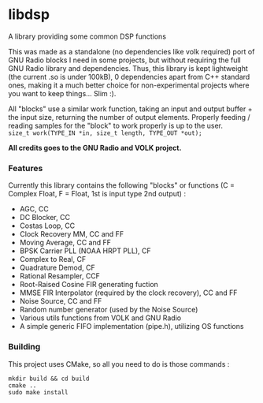 # libdsp
A library providing some common DSP functions

This was made as a standalone (no dependencies like volk required) port of GNU Radio blocks I need in some projects, but without requiring the full GNU Radio library and dependencies. Thus, this library is kept lightweight (the current .so is under 100kB), 0 dependencies apart from C++ standard ones, making it a much better choice for non-experimental projects where you want to keep things... Slim :).   

All "blocks" use a similar work function, taking an input and output buffer + the input size, returning the number of output elements. Properly feeding / reading samples for the "block" to work properly is up to the user.    
```size_t work(TYPE_IN *in, size_t length, TYPE_OUT *out);```

**All credits goes to the GNU Radio and VOLK project.**

### Features
Currently this library contains the following "blocks" or functions (C = Complex Float, F = Float, 1st is input type 2nd output) :
- AGC, CC
- DC Blocker, CC
- Costas Loop, CC
- Clock Recovery MM, CC and FF
- Moving Average, CC and FF
- BPSK Carrier PLL (NOAA HRPT PLL), CF
- Complex to Real, CF
- Quadrature Demod, CF
- Rational Resampler, CCF
- Root-Raised Cosine FIR generating fuction
- MMSE FIR Interpolator (required by the clock recovery), CC and FF
- Noise Source, CC and FF
- Random number generator (used by the Noise Source)
- Various utils functions from VOLK and GNU Radio
- A simple generic FIFO implementation (pipe.h), utilizing OS functions

### Building
This project uses CMake, so all you need to do is those commands :

```
mkdir build && cd build
cmake ..
sudo make install
```
